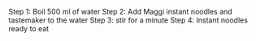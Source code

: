 Step 1: Boil 500 ml of water
Step 2: Add Maggi instant noodles and tastemaker to the water
Step 3: stir for a minute
Step 4: Instant noodles ready to eat  